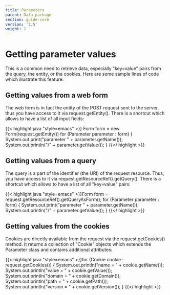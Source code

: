 ```yaml
---
title: Parameters
parent: Data package
section: guide-core
version: '2.5'
weight: 1
---
```

# Getting parameter values

This is a common need to retrieve data, especially "key=value" pairs from the query, the entity, or the cookies. Here are some sample lines of code which illustrate this feature.

## Getting values from a web form

The web form is in fact the entity of the POST request sent to the
server, thus you have access to it via request.getEntity().
 There is a shortcut which allows to have a list of all input fields:

 {{< highlight java "style=emacs" >}}    Form form = new Form(request.getEntity())
    for (Parameter parameter : form) {
        System.out.print("parameter " + parameter.getName());
        System.out.println("/" + parameter.getValue());
    }
{{</ highlight >}}

## Getting values from a query

The query is a part of the identifier (the URI) of the request resource. Thus, you have access to it via request.getResourceRef().getQuery(). There is a shortcut which allows to have a list of all "key=value" pairs:

{{< highlight java "style=emacs" >}}Form form = request.getResourceRef().getQueryAsForm();
for (Parameter parameter : form) {
    System.out.print("parameter " + parameter.getName());
    System.out.println("/" + parameter.getValue());
}
{{</ highlight >}}

## Getting values from the cookies

Cookies are directly available from the request via the request.getCookies() method. It returns a collection of "Cookie" objects which extends the Parameter class and contains additional attributes:

{{< highlight java "style=emacs" >}}for (Cookie cookie : request.getCookies()) {
    System.out.println("name = " + cookie.getName());
    System.out.println("value = " + cookie.getValue());
    System.out.println("domain = " + cookie.getDomain());
    System.out.println("path = " + cookie.getPath());
    System.out.println("version = " + cookie.getVersion());
}
{{</ highlight >}}
